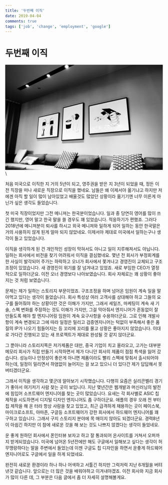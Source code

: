 ```yaml
---
title: '두번째 이직'
date: 2019-04-04
comments: true
tags: ['job', 'change', 'employment', 'google']
---
```


# 두번째 이직

![Coffee Lab](/media/blog/living/coffee-lab.jpg)\

처음 미국으로 이직한 지 거의 5년이 되고, 영주권을 받은 지 3년이 되었을 때, 정든
이전 직장을 떠나 새로운 직장으로 이직을 했네요. 남들은 왜 이제서야 옮기냐고
하지만 저에겐 아직 할 일이 많이 남아있었고 배울것도 많았던 상황이라 옮기기엔
너무 이른게 아닌가 싶은 생각도 들었습니다.

첫 미국 직장이었지만 그전 메니져는 한국분이었습니다. 일과 중 당연히 영어를 많이
쓰긴 했지만, 영어 말고 한국 말을 쓸 경우도 꽤 있었습니다. 적응하기가 편했죠.
그러다 2018년에 메니져분이 퇴사를 하시고 외국 메니져와 일하게 되어 일하는 동안
한국말은 거의 사용하지 않게 된게 얼마 되지 않았네요. 이제서야 제대로 미국에서
일하는구나 생각이 들고 있었습니다.

이직을 생각하게 된 건 개인적인 성장이 막혀서도 아니고 일이 지루해져서도
아닙니다. 일하는 회사에서 비전을 찾기 어려워서 이직을 결심했네요. 몇년 전 회사가
부정회계를 한 사실이 발각되어 주가는 하락하고 오너가 회사에서 쫓겨나고 경영진이
교체되고 구조조정이 있었습니다. 새 경영진이 위기를 잘 넘겨내고 있었죠. 새로
부임한 CEO가 열정적으로 일하더군요. 이전 오너 경영보다 나아보였습니다. 회사
자체로는 꽤 상황이 좋아지는 것 처럼 보였습니다.

문제는 제가 일하는 스토리지 부문이었죠. 구조조정을 하며 넘어온 임원이 계속 일을
말아먹고 있다는 생각이 들었습니다. 회사 특성상 여러 고객사를 상대해야 하고
그들의 요구를 들어줘야 하는 상황이란 것은 이해가 가지만, 그래서 세일즈, 마케팅이
계속 새 기술, 스펙 변화를 주장하는 것도 이해가 가지만, 그걸 막아줘서 엔지니어가
혼동없이 잘 만들도록 해야 할 엔지니어링 임원이 계속 요구사항을 수용하더군요.
그로 인해 개발사항이 계속 변경되고 그에 따라 일정은 밀리고 검증엔지니어는 턱없이
부족해서 좋은 품질의 IP가 나오기 힘들어지는 등 꼬리에 꼬리를 물고 상황은
좋아지지 않았습니다. 이대로 가다간 진행되고 있는 새 프로젝트가 제대로 완성될 것
같지 않더군요.

그 뿐아니라 스토리지쪽은 저가제품은 대만, 중국 기업이 치고 올라오고, 고가는
대부분 메모리 회사가 직접 만들기 시작하면서 제가 다니던 회사의 제품이 점점
특색을 잃어 갔습니다. 성능이나 안정성이 좋은게 아니면 제품이라도 빨리 스펙에
맞춰서 출시되어야 하는데, 일정이 밀리면서 하염없이 늘어지는 걸 보고 있으니 더
있다간 제가 답답해서 못 버티겠더군요.

그래서 이직을 생각하고 몇군데 알아보기 시작했습니다. 다행히 요즘은 실리콘벨리
경기가 좋아서 여기저기 사람 찾는 곳이 보입니다. 지난 몇년간은 웹개발과
머신러닝의 발전에 힘입어 소프트웨어 엔지니어를 찾는 곳이 많았습니다. 요새는 각
회사별로 ASIC 칩 제작을 시도하면서 디지털 디자인 엔지니어도 좀 구하더군요.
애플의 경우 오래 전 부터 칩 제작을 해 온 터라 항상 사람을 찾고 있었고, 최근
급격하게 채용하는 곳이 페이스북, 마이크로소프트, 아마존, 구글등 소프트웨어가
강한 회사에서 하드웨어 엔지니어를 꽤 구하고 있습니다. 그래서 구지 스토리지
분야에 목 매이지 않아도 되겠더군요. 경력8년이 아쉽긴 하지만 이 참에 새로운 것을
해 보는 것도 나쁘지 않겠다는 생각이 들었네요.

운 좋게 원하던 회사에서 폰인터뷰 보자고 하고 잘 통과되어 온사이트를 거쳐서
오퍼까지 받게되었습니다. 미국에 넘어온 5년전에만 해도 구글에서 일해보고 싶다는
생각이 허무맹랑하다는 말을 주변에서 들었는데 이젠 구글도 칩 디자인을 하면서
운좋게 하드웨어 엔지니어로도 구글에서 일을 하게 되었네요.

완전히 새로운 환경이라 하나 하나 어색하고 서툴긴 하지만 그럭저럭 지난 6개월을
버텨낸것 같습니다. 앞으로는 더 많은 것을 배워야하고 이겨내야겠죠. 이전 회사와
지금 회사가 많이 다른 데, 그 부분은 다음 글에서 좀 더 자세히 설명해볼게요.
